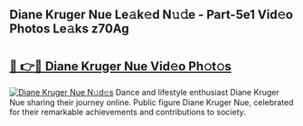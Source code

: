 ## Diane Kruger Nue Le𝚊k𝚎d N𝚞𝚍e - Part-5e1 Vid𝚎o Photos Le𝚊ks z70Ag

# <h2><a href="http://fbap9mh.evod.top/?m=Diane+Kruger+Nue">🔗 👉🔴 Diane Kruger Nue Vid𝚎o Ph𝚘t𝚘s</a></h2>

[![Diane Kruger Nue N𝚞d𝚎s](https://i.imgur.com/8V9OHl7.gif)](http://fbap9mh.evod.top/?m=Diane+Kruger+Nue)
Dance and lifestyle enthusiast Diane Kruger Nue sharing their journey online. Public figure Diane Kruger Nue, celebrated for their remarkable achievements and contributions to society. 
